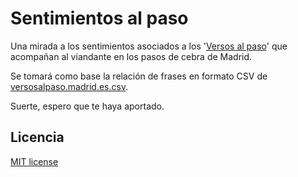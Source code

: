 # Sentimientos al paso

Una mirada a los sentimientos asociados a los '[Versos al paso](https://versosalpaso.madrid.es/)' que acompañan al viandante en los pasos de cebra de Madrid.

Se tomará como base la relación de frases en formato CSV de [versosalpaso.madrid.es.csv](https://github.com/jagedn/versosalpaso.madrid.es.csv).


Suerte, espero que te haya aportado.

## Licencia

[MIT license](http://www.opensource.org/licenses/mit-license.php)
